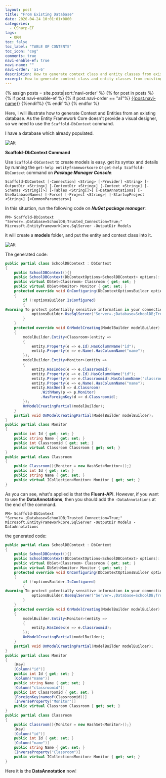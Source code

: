 ```yaml
---
layout: post
title: "From Existing Database"
date: 2020-04-24 10:01:01+0800
categories:
  - CSharp-EF
tags:
  - ORM
toc: false
toc_label: "TABLE OF CONTENTS"
toc_icon: "cog"
comments: true
navi-enable-ef: true
navi-name: ""
navi-order: 'a1-6'
description: How to generate context class and entity classes from existing database in Entity Framework Core
excerpt: How to generate context class and entity classes from existing database in Entity Framework Core
---
```

<!--navigation bar-->
<div class='navi-link-container'>
  {% assign posts = site.posts|sort:'navi-order' %}
  {% for post in posts %}
    {% if post.navi-enable-ef %}
        {% if post.navi-order == "a1"%}
            <a href="{{ site.baseurl }}{{ post.url }}" class='navi-link'>{{post.navi-name}}</a>
        {%endif%}
    {% endif %}
  {% endfor %}
<a class='navi-link'></a></div>
<!--navigation bar-->

Here, I will illustrate how to generate Context and Entities from an existing database. As the Entity Framework Core doesn't provide a visual designer, so we need to use the `Scaffold-DbContext` command.


I have a database which already populated.

![Alt][1]

**Scaffold-DbContext Command**

Use `Scaffold-DbContext` to create models is easy. get its syntax and details by running the `get-help entityframeworkcore` or `get-help Scaffold-DbContext` command on ***Package Manager Console***:
```
Scaffold-DbContext [-Connection] <String> [-Provider] <String> [-OutputDir <String>] [-ContextDir <String>] [-Context <String>] [-Schemas <String[]>] [-Tables <String[]>] [-DataAnnotations] [-UseDatabaseNames] [-Force] [-Project <String>] [-StartupProject <String>] [<CommonParameters>]

```

In this situation, run the following code on ***NuGet package manager***:
```
PM> Scaffold-DbContext "Server=.;Database=SchoolDB;Trusted_Connection=True;" Microsoft.EntityFrameworkCore.SqlServer -OutputDir Models
```
it will create a **models** folder, and put the entity and context class into it.

![Alt][2]

The generated code:
```c#
public partial class SchoolDBContext : DbContext
{
    public SchoolDBContext(){}
    public SchoolDBContext(DbContextOptions<SchoolDBContext> options): base(options){}
    public virtual DbSet<Classroom> Classroom { get; set; }
    public virtual DbSet<Monitor> Monitor { get; set; }
    protected override void OnConfiguring(DbContextOptionsBuilder optionsBuilder)
    {
        if (!optionsBuilder.IsConfigured)
        {
#warning To protect potentially sensitive information in your connection string, you should move it out of source code. See http://go.microsoft.com/fwlink/?LinkId=723263 for guidance on storing connection strings.
            optionsBuilder.UseSqlServer("Server=.;Database=SchoolDB;Trusted_Connection=True;");
        }
    }
    protected override void OnModelCreating(ModelBuilder modelBuilder)
    {
        modelBuilder.Entity<Classroom>(entity =>
        {
            entity.Property(e => e.Id).HasColumnName("id");
            entity.Property(e => e.Name).HasColumnName("name");
        });
        modelBuilder.Entity<Monitor>(entity =>
        {
            entity.HasIndex(e => e.Classroomid);
            entity.Property(e => e.Id).HasColumnName("id");
            entity.Property(e => e.Classroomid).HasColumnName("classroomid");
            entity.Property(e => e.Name).HasColumnName("name");
            entity.HasOne(d => d.Classroom)
                .WithMany(p => p.Monitor)
                .HasForeignKey(d => d.Classroomid);
        });
        OnModelCreatingPartial(modelBuilder);
    }
    partial void OnModelCreatingPartial(ModelBuilder modelBuilder);
}
public partial class Monitor
{
    public int Id { get; set; }
    public string Name { get; set; }
    public int Classroomid { get; set; }
    public virtual Classroom Classroom { get; set; }
}
public partial class Classroom
{
    public Classroom(){Monitor = new HashSet<Monitor>();}
    public int Id { get; set; }
    public string Name { get; set; }
    public virtual ICollection<Monitor> Monitor { get; set; }
}
```

As you can see, what's applied is that the **Fluent-API**. However, if you want to use the **DataAnnotations**, then you should add the `-DataAnnotations` at the end of the command.

```
PM> Scaffold-DbContext "Server=.;Database=SchoolDB;Trusted_Connection=True;" Microsoft.EntityFrameworkCore.SqlServer -OutputDir Models -DataAnnotations
```

the generated code:
```c#
public partial class SchoolDBContext : DbContext
{
    public SchoolDBContext(){}
    public SchoolDBContext(DbContextOptions<SchoolDBContext> options): base(options){}
    public virtual DbSet<Classroom> Classroom { get; set; }
    public virtual DbSet<Monitor> Monitor { get; set; }
    protected override void OnConfiguring(DbContextOptionsBuilder optionsBuilder)
    {
        if (!optionsBuilder.IsConfigured)
        {
#warning To protect potentially sensitive information in your connection string, you should move it out of source code. See http://go.microsoft.com/fwlink/?LinkId=723263 for guidance on storing connection strings.
            optionsBuilder.UseSqlServer("Server=.;Database=SchoolDB;Trusted_Connection=True;");
        }
    }
    protected override void OnModelCreating(ModelBuilder modelBuilder)
    {
        modelBuilder.Entity<Monitor>(entity =>
        {
            entity.HasIndex(e => e.Classroomid);
        });
        OnModelCreatingPartial(modelBuilder);
    }
    partial void OnModelCreatingPartial(ModelBuilder modelBuilder);
}
public partial class Monitor
{
    [Key]
    [Column("id")]
    public int Id { get; set; }
    [Column("name")]
    public string Name { get; set; }
    [Column("classroomid")]
    public int Classroomid { get; set; }
    [ForeignKey(nameof(Classroomid))]
    [InverseProperty("Monitor")]
    public virtual Classroom Classroom { get; set; }
}
public partial class Classroom
{
    public Classroom(){Monitor = new HashSet<Monitor>();}
    [Key]
    [Column("id")]
    public int Id { get; set; }
    [Column("name")]
    public string Name { get; set; }
    [InverseProperty("Classroom")]
    public virtual ICollection<Monitor> Monitor { get; set; }
}
```
Here it is the **DataAnnotation** now!

[1]: /blog/public/img/2020-04-26-From-Existing-Database-a.png
[2]: /blog/public/img/2020-04-26-From-Existing-Database-b.png


